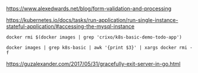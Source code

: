 
https://www.alexedwards.net/blog/form-validation-and-processing

https://kubernetes.io/docs/tasks/run-application/run-single-instance-stateful-application/#accessing-the-mysql-instance

```
docker rmi $(docker images | grep 'crixo/k8s-basic-demo-todo-app')

docker images | grep k8s-basic | awk '{print $3}' | xargs docker rmi -f
```

https://guzalexander.com/2017/05/31/gracefully-exit-server-in-go.html

